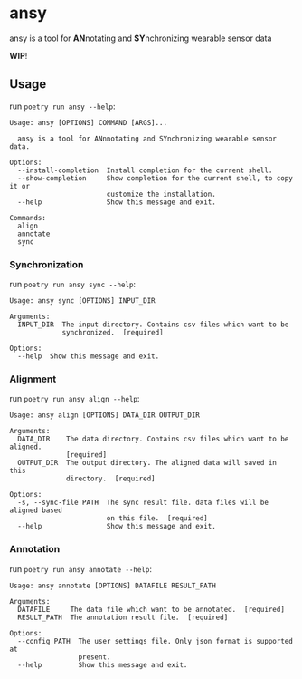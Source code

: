 # ansy

ansy is a tool for **AN**notating and **SY**nchronizing wearable sensor data

**WIP**!

## Usage

run `poetry run ansy --help`:

```
Usage: ansy [OPTIONS] COMMAND [ARGS]...

  ansy is a tool for ANnnotating and SYnchronizing wearable sensor data.

Options:
  --install-completion  Install completion for the current shell.
  --show-completion     Show completion for the current shell, to copy it or
                        customize the installation.
  --help                Show this message and exit.

Commands:
  align
  annotate
  sync
```

### Synchronization

run `poetry run ansy sync --help`:

```
Usage: ansy sync [OPTIONS] INPUT_DIR

Arguments:
  INPUT_DIR  The input directory. Contains csv files which want to be
             synchronized.  [required]

Options:
  --help  Show this message and exit.
```

### Alignment

run `poetry run ansy align --help`:

```
Usage: ansy align [OPTIONS] DATA_DIR OUTPUT_DIR

Arguments:
  DATA_DIR    The data directory. Contains csv files which want to be aligned.
              [required]
  OUTPUT_DIR  The output directory. The aligned data will saved in this
              directory.  [required]

Options:
  -s, --sync-file PATH  The sync result file. data files will be aligned based
                        on this file.  [required]
  --help                Show this message and exit.
```

### Annotation

run `poetry run ansy annotate --help`:

```
Usage: ansy annotate [OPTIONS] DATAFILE RESULT_PATH

Arguments:
  DATAFILE     The data file which want to be annotated.  [required]
  RESULT_PATH  The annotation result file.  [required]

Options:
  --config PATH  The user settings file. Only json format is supported at
                 present.
  --help         Show this message and exit.
```
